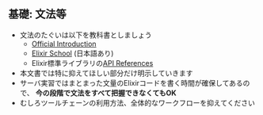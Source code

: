 ## 基礎: 文法等

- 文法のたぐいは以下を教科書としましょう
    - [Official Introduction](https://elixir-lang.org/getting-started/introduction.html)
    - [Elixir School](https://elixirschool.com/ja/lessons/basics/basics/) (日本語あり)
    - Elixir標準ライブラリの[API References](https://hexdocs.pm/elixir/api-reference.html)
- 本文書では特に抑えてほしい部分だけ明示していきます
- サーバ実習ではまとまった文量のElixirコードを書く時間が確保してあるので、
  **今の段階で文法をすべて把握できなくてもOK**
- むしろツールチェーンの利用方法、全体的なワークフローを抑えてください
